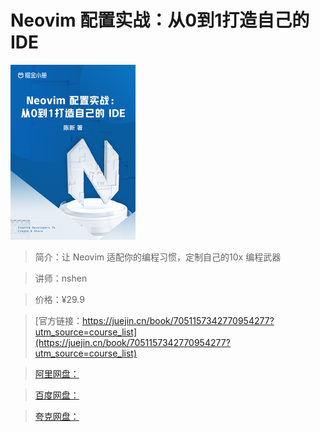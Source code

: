 # Neovim 配置实战：从0到1打造自己的IDE

![img](../../assets/37d63d614f1b4b8dbd3b34a5c5d721d9~tplv-k3u1fbpfcp-no-mark_280_280_200_280.png)

> 简介：让 Neovim 适配你的编程习惯，定制自己的10x 编程武器

> 讲师：nshen

> 价格：¥29.9

> [官方链接：https://juejin.cn/book/7051157342770954277?utm_source=course_list](https://juejin.cn/book/7051157342770954277?utm_source=course_list)

> [阿里网盘：]()

> [百度网盘：]()

> [夸克网盘：]()
